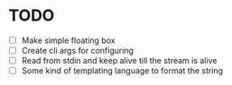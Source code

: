 # TODO
  - [ ] Make simple floating box
  - [ ] Create cli args for configuring
  - [ ] Read from stdin and keep alive till the stream is alive
  - [ ] Some kind of templating language to format the string
